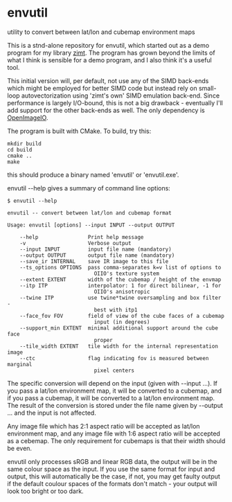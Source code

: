 # envutil

utility to convert between lat/lon and cubemap environment maps

This is a stnd-alone repository for envutil, which started out as a demo program
for my library [zimt](https://github.com/kfjahnke/zimt). The program has grown
beyond the limits of what I think is sensible for a demo program, and I also
think it's a useful tool.

This initial version will, per default, not use any of the SIMD back-ends which
might be employed for better SIMD code but instead rely on small-loop autovectorization
using 'zimt's own' SIMD emulation back-end. Since performance is largely I/O-bound,
this is not a big drawback - eventually I'll add support for the other back-ends
as well. The only dependency is [OpenImageIO](https://github.com/AcademySoftwareFoundation/OpenImageIO).

The program is built with CMake. To build, try this:

    mkdir build
    cd build
    cmake ..
    make

this should produce a binary named 'envutil' or 'envutil.exe'.

envutil --help gives a summary of command line options:

    $ envutil --help
    
    envutil -- convert between lat/lon and cubemap format

    Usage: envutil [options] --input INPUT --output OUTPUT

        --help                Print help message
        -v                    Verbose output
        --input INPUT         input file name (mandatory)
        --output OUTPUT       output file name (mandatory)
        --save_ir INTERNAL    save IR image to this file
        --ts_options OPTIONS  pass comma-separates k=v list of options to
                                OIIO's texture system
        --extent EXTENT       width of the cubemap / height of the envmap
        --itp ITP             interpolator: 1 for direct bilinear, -1 for
                                OIIO's anisotropic
        --twine ITP           use twine*twine oversampling and box filter -
                                best with itp1
        --face_fov FOV        field of view of the cube faces of a cubemap
                                input (in degrees)
        --support_min EXTENT  minimal additional support around the cube face
                                proper
        --tile_width EXTENT   tile width for the internal representation image
        --ctc                 flag indicating fov is measured between marginal
                                pixel centers
    
The specific conversion will depend on the input (given with --input ...).
If you pass a lat/lon environment map, it will be converted to a cubemap, and
if you pass a cubemap, it will be converted to a lat/lon environment map. The
result of the conversion is stored under the file name given by --output ...
and the input is not affected.

Any image file which has 2:1 aspect ratio will be accepted as lat/lon environment
map, and any image file with 1:6 aspect ratio will be accepted as a cebemap. The
only requirement for cubemaps is that their width should be even.

envutil only processes sRGB and linear RGB data, the output will be in the same
colour space as the input. If you use the same format for input and output, this
will automatically be the case, if not, you may get faulty output if the default
coulour spaces of the formats don't match - your output will look too bright or
too dark.
